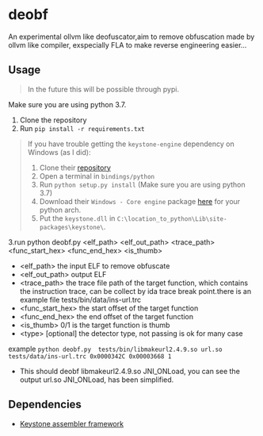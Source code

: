 # deobf
An experimental ollvm like deofuscator,aim to remove obfuscation made by ollvm like compiler, exspecially FLA to make reverse engineering easier...
 
## Usage

> In the future this will be possible through pypi.

Make sure you are using python 3.7.

1. Clone the repository
2. Run `pip install -r requirements.txt`

> If you have trouble getting the `keystone-engine` dependency on Windows (as I did):
> 1. Clone their [repository](https://github.com/keystone-engine/keystone)
> 2. Open a terminal in `bindings/python`
> 3. Run `python setup.py install` (Make sure you are using python 3.7)
> 4. Download their `Windows - Core engine` package [here](http://www.keystone-engine.org/download/) for your python arch.
> 5. Put the `keystone.dll` in `C:\location_to_python\Lib\site-packages\keystone\`.

3.run python deobf.py <elf_path> <elf_out_path> <trace_path> <func_start_hex> <func_end_hex> <is_thumb> <type>
  - <elf_path> the input ELF to remove obfuscate
  - <elf_out_path> output ELF
  - <trace_path> the trace file path of the target function, which contains the instruction trace, can be collect by ida trace break point.there is an example file  tests/bin/data/ins-url.trc
   - <func_start_hex> the start offset of the target function 
   - <func_end_hex> the end offset of the target function
   - <is_thumb> 0/1 is the target function is thumb
   - \<type\> [optional] the detector type, not passing is ok for many case
 
 example 
   ```python deobf.py  tests/bin/libmakeurl2.4.9.so url.so tests/data/ins-url.trc 0x0000342C 0x00003668 1```
   - This should deobf libmakeurl2.4.9.so JNI_ONLoad, you can see the output url.so JNI_ONLoad, has been simplified.
   

## Dependencies
- [Keystone assembler framework](https://github.com/keystone-engine/keystone)

